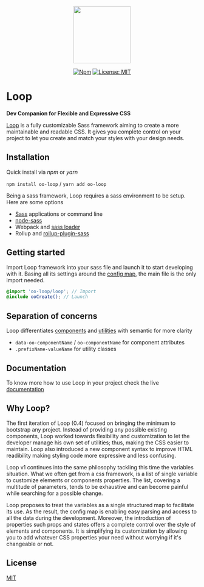 <p align="center"><a href="https://oo-loop.github.io/" title="loop"><img src="https://avatars2.githubusercontent.com/u/36288586?s=300" width="150" alt=""></a></p>
<p align="center">
<a href="https://www.npmjs.com/package/oo-loop"><img alt="Npm" src="https://img.shields.io/npm/v/oo-loop.svg"></a>
<a href="https://opensource.org/licenses/MIT"><img alt="License: MIT" src="https://img.shields.io/badge/License-MIT-green.svg"></a>
</p>

# Loop

**Dev Companion for Flexible and Expressive CSS**

[Loop](https://oo-loop.github.io/) is a fully customizable Sass framework aiming to create a more maintainable and readable CSS.
It gives you complete control on your project to let you create and match your styles with your design needs.

## Installation

Quick install via *npm* or *yarn*

`npm install oo-loop` / `yarn add oo-loop`

Being a sass framework, Loop requires a sass environment to be setup. Here are some options
- [Sass](https://sass-lang.com/install) applications or command line
- [node-sass](https://github.com/sass/node-sass#readme)
- Webpack and [sass loader](https://webpack.js.org/loaders/sass-loader/)
- Rollup and [rollup-plugin-sass](https://github.com/differui/rollup-plugin-sass#readme)

## Getting started

Import Loop framework into your sass file and launch it to start developing with it.
Basing all its settings around the [config map](https://oo-loop.github.io/docs/config), the main file is the only import needed. 

```scss
@import 'oo-loop/loop'; // Import
@include ooCreate(); // Launch
```

## Separation of concerns

Loop differentiates [components](https://oo-loop.github.io/docs/components) and [utilities](https://oo-loop.github.io/docs/utilities) with semantic for more clarity

- `data-oo-componentName` / `oo-componentName` for component attributes
- `.prefixName-valueName` for utility classes

## Documentation

To know more how to use Loop in your project check the live [documentation](https://oo-loop.github.io/)

## Why Loop?

The first iteration of Loop (0.4) focused on bringing the minimum to bootstrap any project. Instead of providing any possible existing components, Loop worked towards flexibility and customization to let the developer manage his own set of utilities; thus, making the CSS easier to maintain. Loop also introduced a new component syntax to improve HTML readibility making styling code more expressive and less confusing.

Loop v1 continues into the same philosophy tackling this time the variables situation. What we often get from a css framework, is a list of single variable to customize elements or components properties. The list, covering a multitude of parameters, tends to be exhaustive and can become painful while searching for a possible change.

Loop proposes to treat the variables as a single structured map to facilitate its use. As the result, the config map is enabling easy parsing and access to all the data during the development. Moreover, the introduction of properties such props and states offers a complete control over the style of elements and components. It is simplifying its customization by allowing you to add whatever CSS properties your need without worrying if it's changeable or not.

## License
[MIT](https://opensource.org/licenses/MIT)